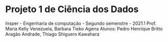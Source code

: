 # Projeto 1 de Ciência dos Dados
Insper - Engenharia de computação - Segundo semenstre - 2021.1
Prof. Maria Kelly Venezuela, Barbara Tieko Agena
Alunos: Pedro Henrique Britto Aragão Andrade, Thiago Shiguero Kawahara
